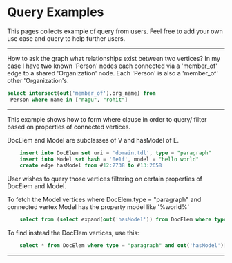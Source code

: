 # Query Examples

This pages collects example of query from users. Feel free to add your own use case and query to help further users.

--------
How to ask the graph what relationships exist between two vertices? In my case I have two known 'Person' nodes each connected via a 'member_of' edge to a shared 'Organization' node. Each 'Person' is also a 'member_of' other 'Organization's.  

```sql
select intersect(out('member_of').org_name) from
 Person where name in ["nagu", "rohit"]
```

--------
This example shows how to form where clause in order to query/ filter based on properties of connected vertices.

DocElem and Model are subclasses of V and hasModel of E.

```sql
    insert into DocElem set uri = 'domain.tdl', type = "paragraph"
    insert into Model set hash = '0e1f', model = "hello world"
    create edge hasModel from #12:2738 to #13:2658
```

User wishes to query those vertices filtering on certain properties of DocElem and Model.

To fetch the Model vertices where DocElem.type = "paragraph" and connected vertex Model has the property model like '%world%'

```sql
    select from (select expand(out('hasModel')) from DocElem where type = "paragraph") where model like "%world%"
```

To find instead the DocElem vertices, use this:

```sql
    select * from DocElem where type = "paragraph" and out('hasModel')[0].model like '%world%'
```

--------